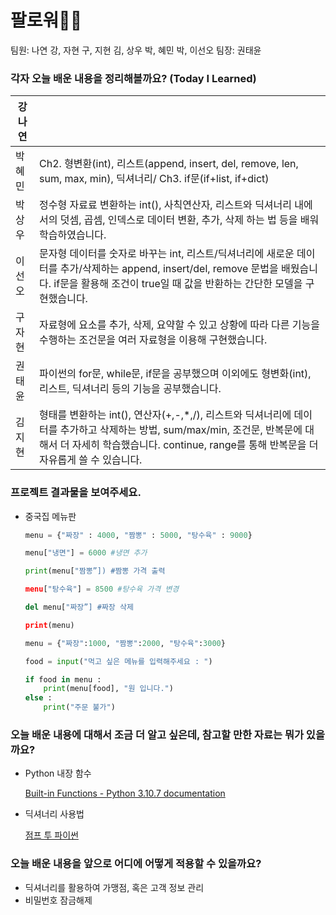 # 팔로워🏃‍♂️

팀원: 나연 강, 자현 구, 지현 김, 상우 박, 혜민 박, 이선오
팀장: 권태윤

### 각자 오늘 배운 내용을 정리해볼까요? (**T**oday **I** **L**earned)

| 강나연 |  |
| --- | --- |
| 박혜민 | Ch2. 형변환(int), 리스트(append, insert, del, remove, len, sum, max, min), 딕셔너리/ Ch3. if문(if+list, if+dict) |
| 박상우 | 정수형 자료료 변환하는 int(), 사칙연산자, 리스트와 딕셔너리 내에서의 덧셈, 곱셈, 인덱스로 데이터 변환, 추가, 삭제 하는 법 등을 배워 학습하였습니다. |
| 이선오 | 문자형 데이터를 숫자로 바꾸는 int, 리스트/딕셔너리에 새로운 데이터를 추가/삭제하는 append, insert/del, remove 문법을 배웠습니다. if문을 활용해 조건이 true일 때 값을 반환하는 간단한 모델을 구현했습니다. |
| 구자현 | 자료형에 요소를 추가, 삭제, 요약할 수 있고 상황에 따라 다른 기능을 수행하는 조건문을 여러 자료형을 이용해 구현했습니다.  |
| 권태윤 | 파이썬의 for문, while문, if문을 공부했으며 이외에도 형변화(int), 리스트, 딕셔너리 등의 기능을 공부했습니다. |
| 김지현 | 형태를 변환하는 int(), 연산자(+,-,*,/), 리스트와 딕셔너리에 데이터를 추가하고 삭제하는 방법, sum/max/min, 조건문, 반복문에 대해서 더 자세히 학습했습니다. continue, range를 통해 반복문을 더 자유롭게 쓸 수 있습니다. |

### 프로젝트 결과물을 보여주세요.

- 중국집 메뉴판
    
    ```python
    menu = {"짜장" : 4000, "짬뽕" : 5000, "탕수육" : 9000}
    
    menu["냉면"] = 6000 #냉면 추가
    
    print(menu["짬뽕”]) #짬뽕 가격 출력
    
    menu["탕수육"] = 8500 #탕수육 가격 변경
    
    del menu["짜장”] #짜장 삭제
    
    print(menu)
    ```
    
    ```python
    menu = {"짜장":1000, "짬뽕":2000, "탕수육":3000}
    
    food = input("먹고 싶은 메뉴를 입력해주세요 : ")
    
    if food in menu : 
        print(menu[food], "원 입니다.")
    else :
        print("주문 불가")
    ```
    

### 오늘 배운 내용에 대해서 조금 더 알고 싶은데, 참고할 만한 자료는 뭐가 있을까요?

- Python 내장 함수
    
    [Built-in Functions - Python 3.10.7 documentation](https://docs.python.org/ko/3/library/functions.html)
    
- 딕셔너리 사용법
    
    [점프 투 파이썬](https://wikidocs.net/16)
    

### 오늘 배운 내용을 앞으로 어디에 어떻게 적용할 수 있을까요?

- 딕셔너리를 활용하여 가맹점, 혹은 고객 정보 관리
- 비밀번호 잠금해제